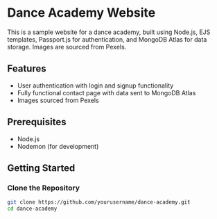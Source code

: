 # Dance Academy Website

This is a sample website for a dance academy, built using Node.js, EJS templates, Passport.js for authentication, and MongoDB Atlas for data storage. Images are sourced from Pexels.

## Features

- User authentication with login and signup functionality
- Fully functional contact page with data sent to MongoDB Atlas
- Images sourced from Pexels

## Prerequisites

- Node.js
- Nodemon (for development)

## Getting Started

### Clone the Repository

```bash
git clone https://github.com/yourusername/dance-academy.git
cd dance-academy
